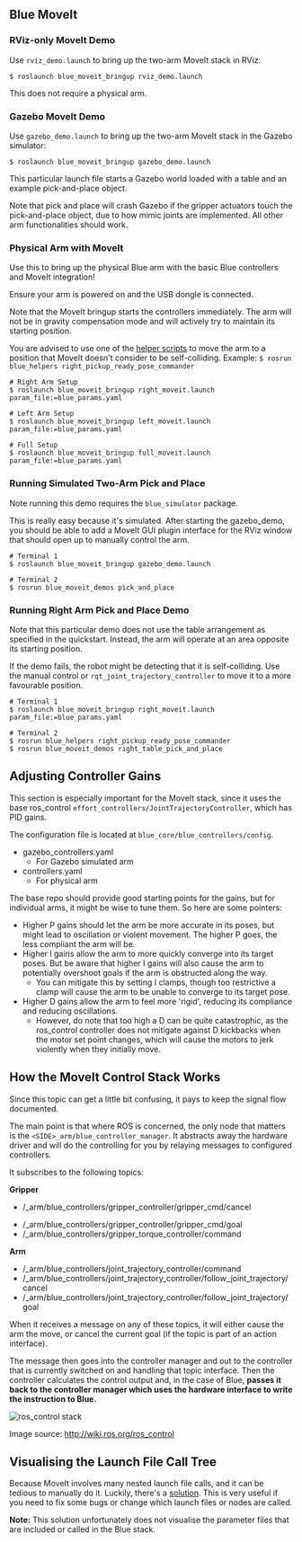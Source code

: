 ## Blue MoveIt

### RViz-only MoveIt Demo

Use `rviz_demo.launch` to bring up the two-arm MoveIt stack in RViz:
```shell
$ roslaunch blue_moveit_bringup rviz_demo.launch
```
This does not require a physical arm.

### Gazebo MoveIt Demo

Use `gazebo_demo.launch` to bring up the two-arm MoveIt stack in the Gazebo simulator:
```shell
$ roslaunch blue_moveit_bringup gazebo_demo.launch
```

This particular launch file starts a Gazebo world loaded with a table and an example pick-and-place object.

Note that pick and place will crash Gazebo if the gripper actuators touch the pick-and-place object, due to how mimic joints are implemented. All other arm functionalities should work.

### Physical Arm with MoveIt

Use this to bring up the physical Blue arm with the basic Blue controllers and MoveIt integration!

Ensure your arm is powered on and the USB dongle is connected.

Note that the MoveIt bringup starts the controllers immediately. The arm will not be in gravity compensation mode and will actively try to maintain its starting position.

You are advised to use one of the [helper scripts](https://github.com/berkeleyopenarms/blue_helpers) to move the arm to a position that MoveIt doesn't consider to be self-colliding. Example: `$ rosrun blue_helpers right_pickup_ready_pose_commander`

```shell
# Right Arm Setup
$ roslaunch blue_moveit_bringup right_moveit.launch param_file:=blue_params.yaml

# Left Arm Setup
$ roslaunch blue_moveit_bringup left_moveit.launch param_file:=blue_params.yaml

# Full Setup
$ roslaunch blue_moveit_bringup full_moveit.launch param_file:=blue_params.yaml
```

### Running Simulated Two-Arm Pick and Place
Note running this demo requires the `blue_simulator` package.

This is really easy because it's simulated. After starting the gazebo_demo, you should be able to add a MoveIt GUI plugin interface for the RViz window that should open up to manually control the arm.

```shell
# Terminal 1
$ roslaunch blue_moveit_bringup gazebo_demo.launch

# Terminal 2
$ rosrun blue_moveit_demos pick_and_place
```

### Running Right Arm Pick and Place Demo

Note that this particular demo does not use the table arrangement as specified in the quickstart. Instead, the arm will operate at an area opposite its starting position.

If the demo fails, the robot might be detecting that it is self-colliding. Use the manual control or `rqt_joint_trajectory_controller` to move it to a more favourable position.

```shell
# Terminal 1
$ roslaunch blue_moveit_bringup right_moveit.launch param_file:=blue_params.yaml

# Terminal 2
$ rosrun blue_helpers right_pickup_ready_pose_commander
$ rosrun blue_moveit_demos right_table_pick_and_place
```

## Adjusting Controller Gains

This section is especially important for the MoveIt stack, since it uses the base ros_control `effort_controllers/JointTrajectoryController`, which has PID gains.

The configuration file is located at `blue_core/blue_controllers/config`.

- gazebo_controllers.yaml
  - For Gazebo simulated arm
- controllers.yaml
  - For physical arm

The base repo should provide good starting points for the gains, but for individual arms, it might be wise to tune them. So here are some pointers:

- Higher P gains should let the arm be more accurate in its poses, but might lead to oscillation or violent movement. The higher P goes, the less compliant the arm will be.
- Higher I gains allow the arm to more quickly converge into its target poses. But be aware that higher I gains will also cause the arm to potentially overshoot goals if the arm is obstructed along the way.
  - You can mitigate this by setting I clamps, though too restrictive a clamp will cause the arm to be unable to converge to its target pose.
- Higher D gains allow the arm to feel more 'rigid', reducing its compliance and reducing oscillations.
  - However, do note that too high a D can be quite catastrophic, as the ros_control controller does not mitigate against D kickbacks when the motor set point changes, which will cause the motors to jerk violently when they initially move.


## How the MoveIt Control Stack Works

Since this topic can get a little bit confusing, it pays to keep the signal flow documented.

The main point is that where ROS is concerned, the only node that matters is the `<SIDE>_arm/blue_controller_manager`. It abstracts away the hardware driver and will do the controlling for you by relaying messages to configured controllers.

It subscribes to the following topics:

**Gripper**

- /<SIDE>_arm/blue_controllers/gripper_controller/gripper_cmd/cancel
 * /<SIDE>_arm/blue_controllers/gripper_controller/gripper_cmd/goal
 * /<SIDE>_arm/blue_controllers/gripper_torque_controller/command

**Arm**

 * /<SIDE>_arm/blue_controllers/joint_trajectory_controller/command
 * /<SIDE>_arm/blue_controllers/joint_trajectory_controller/follow_joint_trajectory/cancel
 * /<SIDE>_arm/blue_controllers/joint_trajectory_controller/follow_joint_trajectory/goal

When it receives a message on any of these topics, it will either cause the arm the move, or cancel the current goal (if the topic is part of an action interface).

The message then goes into the controller manager and out to the controller that is currently switched on and handling that topic interface. Then the controller calculates the control output and, in the case of Blue, **passes it back to the controller manager which uses the hardware interface to write the instruction to Blue.**

![ros_control stack](http://wiki.ros.org/ros_control?action=AttachFile&do=get&target=gazebo_ros_control.png)

Image source: <http://wiki.ros.org/ros_control>



## Visualising the Launch File Call Tree

Because MoveIt involves many nested launch file calls, and it can be tedious to manually do it. Luckily, there's a [solution](<https://github.com/bponsler/roslaunch_to_dot>). This is very useful if you need to fix some bugs or change which launch files or nodes are called.

**Note:** This solution unfortunately does not visualise the parameter files that are included or called in the Blue stack.
